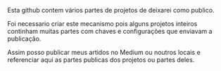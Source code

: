 Esta github contem vários partes de projetos de deixarei como publico.

Foi necessario criar este mecanismo pois alguns projetos inteiros continham muitas partes com chaves e configurações que enviavam a publicação.

Assim posso publicar meus artidos no Medium ou noutros locais e referenciar aqui as partes publicas dos projetos ou partes deles.